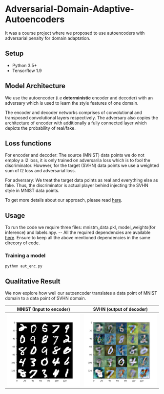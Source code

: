 # Adversarial-Domain-Adaptive-Autoencoders
It was a course project where we proposed to use autoencoders with adversarial penalty for domain adaptation.

## Setup
* Python 3.5+
* Tensorflow 1.9

## Model Architecture
We use the autoencoder (i.e **deterministic** encoder and decoder) with an adversary which is used to learn the style features of one domain. 

The encoder and decoder networks comprises of convolutional and transposed convolutional layers respectively. The adversary also copies the architecture of encoder with additionally a fully connected layer which depicts the probability of real/fake.

## Loss functions
For encoder and decoder: The source (MNIST) data points we do not employ a l2 loss, it is only trained on adversarila loss which is to fool the discriminator. However, for the target (SVHN) data points we use a weighted sum of l2 loss and adversarial loss.

For adversary: We treat the target data points as real and everything else as fake. Thus, the discriminator is actual player behind injecting the SVHN style in MNIST data points.

To get more details about our approach, please read [here](https://drive.google.com/file/d/1BaU8RhhzTdIuprW3K09FEC9yiEBXvmG3/view?usp=sharing).

## Usage
To run the code we require three files: mnistm_data.pkl, model_weights(for inference) and labels.npy. -- All the required dependencies are available [here](https://drive.google.com/drive/folders/1jB66kz_ZKxBhk7TTFrY567D0ZxnlFP-9?usp=sharing). Ensure to keep all the above 
mentioned dependencies in the same direcory of code.

### Training a model
```
python aut_enc.py
```

## Qualitative Result

We now explore how well our autoencoder translates a data point of MNIST domain to a data point of SVHN domain.

MNIST (Input to encoder)            |  SVHN (output of decoder)
:-------------------------:|:-------------------------: 
![](https://github.com/PrateekMunjal/Adversarial-Domain-Adaptive-Autoencoders/blob/master/op/orig-img-14-source.png)  |  ![](https://github.com/PrateekMunjal/Adversarial-Domain-Adaptive-Autoencoders/blob/master/op/recons-img-14-source.png)
